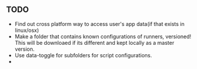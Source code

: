 ## TODO

- Find out cross platform way to access user's app data(if that exists in linux/osx)
- Make a folder that contains known configurations of runners, versioned!  This will be downloaed if its different and kept locally as a master version.
- Use data-toggle for subfolders for script configurations.
- 